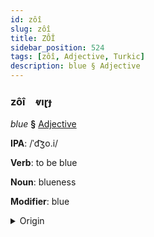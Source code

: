 ```yaml
---
id: zôî
slug: zôî
title: ZÔÎ
sidebar_position: 524
tags: [zôî, Adjective, Turkic]
description: blue § Adjective
---
```


### zôî&emsp;<span kind="abugida">ⱴıɽɟ</span>

*blue* **§** [Adjective](../../tags/Adjective)

**IPA**: /ˈd͡ʒo.i/

**Verb**: to be blue

**Noun**: blueness

**Modifier**: blue

<details>
    <summary>Origin</summary>
    Azerbaijani göy [d͡ʒœj]<br/>
    <em>Turkic Language Family</em>
</details>